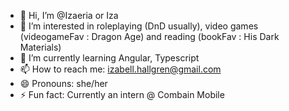 - 👋 Hi, I’m @Izaeria or Iza
- 👀 I’m interested in roleplaying (DnD usually), video games (videogameFav : Dragon Age) and reading (bookFav : His Dark Materials)
- 🌱 I’m currently learning Angular, Typescript
- 📫 How to reach me: izabell.hallgren@gmail.com
- 😄 Pronouns: she/her
- ⚡ Fun fact: Currently an intern @ Combain Mobile

<!---
Izaeria/Izaeria is a ✨ special ✨ repository because its `README.md` (this file) appears on your GitHub profile.
You can click the Preview link to take a look at your changes.
--->
